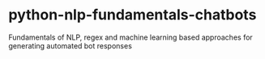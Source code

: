 # python-nlp-fundamentals-chatbots
Fundamentals of NLP, regex and machine learning based approaches for generating automated bot responses

